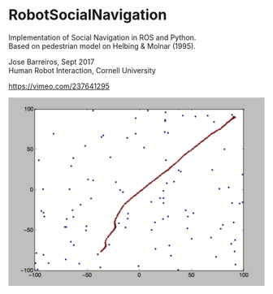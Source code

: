 # RobotSocialNavigation
Implementation of Social Navigation in ROS and Python.     	        
Based on pedestrian model on Helbing & Molnar (1995).

Jose Barreiros, Sept 2017		    		        
Human Robot Interaction, Cornell University       	

https://vimeo.com/237641295

![alt text](https://raw.githubusercontent.com/JoseBarreiros/RobotSocialNavigation/master/Media/social%20navigation.png)
